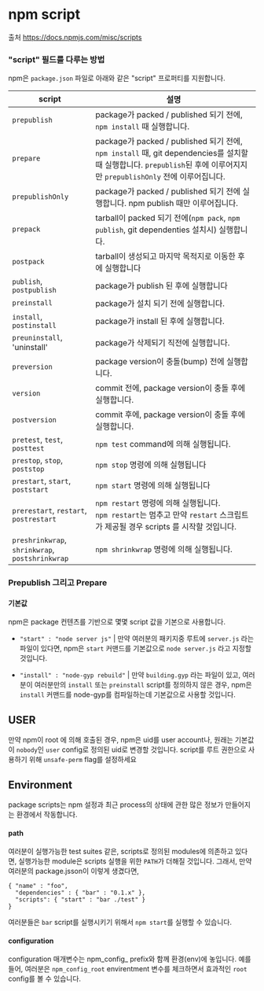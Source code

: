 # npm script
출처 https://docs.npmjs.com/misc/scripts

### "script" 필드를 다루는 방법

npm은 `package.json` 파일로 아래와 같은 "script" 프로퍼티를 지원합니다.


| script | 설명 | 
|--------|------|
| `prepublish` | package가 packed / published 되기 전에, `npm install` 때 실행합니다. |
| `prepare` | package가 packed / published 되기 전에, `npm install` 때, git dependencies를 설치할 때  실행합니다. `prepublish`된 후에 이루어지지만 `prepublishOnly` 전에 이루어집니다. |
| `prepublishOnly` | package가 packed / published 되기 전에 실행합니다. npm publish 때만 이루어집니다. |
| `prepack` | tarball이 packed 되기 전에(`npm pack`, `npm publish`, git dependenties 설치시) 실행합니다. |
| `postpack` | tarball이 생성되고 마지막 목적지로 이동한 후에 실행합니다 |
| `publish`, `postpublish` | package가 publish 된 후에 실행합니다 |
| `preinstall` | package가 설치 되기 전에 실행합니다. |
| `install`, `postinstall` | package가 install 된 후에 실행합니다. |
| `preuninstall`, 'uninstall' | package가 삭제되기 직전에 실행합니다. |
| `preversion` | package version이 충돌(bump) 전에 실행합니다. |
| `version` | commit 전에, package version이 충돌 후에 실행합니다. |
| `postversion` | commit 후에, package version이 충돌 후에 실행합니다. |
| `pretest`, `test`, `posttest` | `npm test` command에 의해 실행됩니다. |
| `prestop`, `stop`, `poststop` | `npm stop` 명령에 의해 실행됩니다 |
| `prestart`, `start`, `poststart` | `npm start` 명령에 의해 실행됩니다 |
| `prerestart`, `restart`, `postrestart` | `npm restart` 명령에 의해 실행됩니다. <br> `npm restart`는 멈추고 만약 `restart` 스크립트가 제공될 경우 scripts 를 시작할 것입니다.
| `preshrinkwrap`, `shrinkwrap`, `postshrinkwrap` | `npm shrinkwrap` 명령에 의해 실행됩니다. | 

### Prepublish 그리고 Prepare

#### 기본값
npm은 package 컨텐츠를 기반으로 몇몇 script 값을 기본으로 사용합니다.

- `"start" : "node server js"`
  | 만약 여러분의 패키지중 루트에 `server.js` 라는 파일이 있다면, npm은 `start` 커맨드를 기본값으로 `node server.js` 라고 지정할 것입니다.
  
- `"install" : "node-gyp rebuild"`
  | 만약 `building.gyp` 라는 파일이 있고, 여러분이 여러분만의 `install` 또는 `preinstall` script를 정의하지 않은 경우, npm은 `install` 커맨드를 node-gyp를 컴파일하는데 기본값으로 사용할 것입니다.


## USER
만약 npm이 root 에 의해 호출된 경우, npm은 uid를 user account나, 원래는 기본값이 `nobody`인 `user` config로 정의된 uid로 변경할 것입니다.
script를 루트 권한으로 사용하기 위해 `unsafe-perm` flag를 설정하세요

## Environment
package scripts는 npm 설정과 최근 process의 상태에 관한 많은 정보가 만들어지는 환경에서 작동합니다.

#### path
여러분이 실행가능한 test suites 같은, scripts로 정의된 modules에 의존하고 있다면, 실행가능한 module은 scripts 실행을 위한 `PATH`가 더해질 것입니다. 그래서, 만약 여러분의 package.jsson이 이렇게 생겼다면, 
```
{ "name" : "foo",
  "dependencies" : { "bar" : "0.1.x" },
  "scripts": { "start" : "bar ./test" }
}
```
여러분들은 `bar` script를 실행시키기 위해서 `npm start`를 실행할 수 있습니다.

#### configuration
configuration 매개변수는 npm_config_ prefix와 함께 환경(env)에 놓입니다.
예를들어, 여러분은 `npm_config_root` envirentment 변수를 체크하면서 효과적인 `root` config를 볼 수 있습니다.











